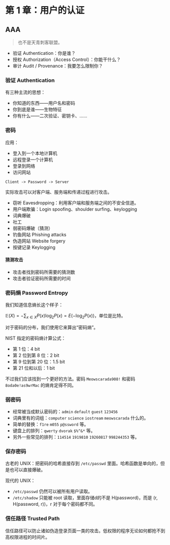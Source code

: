 # 第 1 章：用户的认证

## AAA

> 也不是天青刺客联盟。

- 验证 Authentication：你是谁？
- 授权 Authorization（Access Control）：你能干什么？
- 审计 Audit / Provenance：我要怎么限制你？

### 验证 Authentication

有三种主流的思想：

- 你知道的东西——用户名和密码
- 你到底是谁——生物特征
- 你有什么——二次验证、密钥卡、……

### 密码

应用：

- 登入到一个本地计算机
- 远程登录一个计算机
- 登录到网络
- 访问网站

```plain
Client -> Password -> Server
```

实际攻击可以对客户端、服务端和传递过程进行攻击。

- 窃听 Eavesdropping：利用客户端和服务端之间的不安全信道。
- 用户端欺骗：Login spoofing、shoulder surfing、keylogging
- 词典爆破
- 社工
- 弱密码爆破（猜测）
- 钓鱼网站 Phishing attacks
- 伪造网站 Website forgery
- 按键记录 Keylogging

#### 猜测攻击

- 攻击者找到密码所需要的猜测数
- 攻击者验证密码所需要的时间

### 密码熵 Password Entropy

我们知道信息熵长这个样子：

$\mathbb{E}(X) = - \sum_{x \in X} P(x) \log_2 P(x) = E(-\log_2 P(x))$，单位是比特。

对于密码的分布，我们使用它来算出“密码熵”。

NIST 指定的密码熵计算公式：

- 第 1 位：4 bit
- 第 2 位到第 8 位：2 bit
- 第 9 位到第 20 位：1.5 bit
- 第 21 位和以后：1 bit

不过我们应该找到一个更好的方法。密码 `Meowscarada908!` 和密码 `8oda0e!as9wrMac` 的熵肯定得不同。

### 弱密码

- 经常被当成默认密码的：`admin` `default` `guest` `123456`
- 词典里有的词组：`computer` `science` `iostream` `meowscarada` 什么的。
- 简单的替换：`f1re` `m055` `p@ssword` 等。
- 键盘上的排列：`qwerty` `dvorak` `$%^&*` 等。
- 另外一些常见的排列：`114514` `1919810` `19260817` `998244353` 等。

### 保存密码

古老的 UNIX：把密码的哈希直接存到 `/etc/passwd` 里面。哈希函数是单向的，但是也可以直接爆破。

现代的 UNIX：

- `/etc/passwd` 仍然可以被所有用户读取。
- `/etc/shadow` 只能被 root 读取，里面存储d的不是 H(password)，而是 (r, H(password, r))，r 对于每个密码都不同。

### 信任路径 Trusted Path

信任路径可以防止诸如伪造登录页面一类的攻击。低权限的程序无论如何都抢不到高权限进程的时间片。
